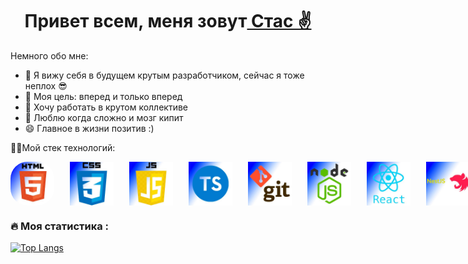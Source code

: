 <h1 align="center">Привет всем, меня зовут<a href="https://github.com/Stanislav-D-01" target="_blank](https://github.com/Stanislav-D-01)"> Стас ✌️</a></h1>
 Немного обо мне:

- 🔭 Я вижу себя в будущем крутым разработчиком, сейчас я тоже неплох 😎
- 🌱 Моя цель: вперед и только вперед
- 👯 Хочу работать в крутом коллективе
- 🤔 Люблю когда сложно и мозг кипит
- 😄 Главное в жизни позитив :)

🧑‍💻Мой стек технологий:
 

<div style='display: flex; flex-direction: row; gap: 25px'>

<img style="height: 70px; width: 70px; border-radius: 27px" src="./image/html.jpg">
<img style="height: 70px; width: 70px"  src="./image/css.jpg">
<img style="height: 70px; width:70px"  src="./image/js.jpg">
<img style="height: 70px; width: 70px"  src="./image/ts.jpg">
<img style="height: 70px; width: 70px"  src="./image/git.jpg">
<img style="height: 70px; width: 70px"  src="./image/node.jpg">
<img style="height: 70px; width: 70px"  src="./image/react.jpg">
<img style="height: 70px; width: 70px"  src="./image/nest.jpg">
<img style="height: 70px; width: 70px"  src="./image/postgre.jpg">
<img style="height: 70px; width: 70px"  src="./image/mongo.jpg">
<img style="height: 70px; width: 70px"  src="./image/docker.jpg">
</div> 

### :fire: Моя статистика :
[![Top Langs](https://github-readme-stats.vercel.app/api/top-langs/?username=Stanislav-D-01&layout=compact&theme=vision-friendly-dark)](https://github.com/anuraghazra/github-readme-stats)







